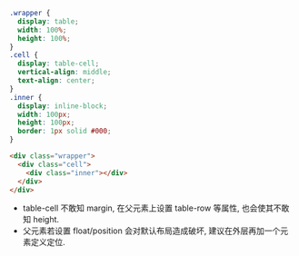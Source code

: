 ```css
.wrapper {
  display: table;
  width: 100%;
  height: 100%;
}
.cell {
  display: table-cell;
  vertical-align: middle;
  text-align: center;
}
.inner {
  display: inline-block;
  width: 100px;
  height: 100px;
  border: 1px solid #000;
}
```

```html
<div class="wrapper">
  <div class="cell">
    <div class="inner"></div>
  </div>
</div>
```

- table-cell 不敢知 margin, 在父元素上设置 table-row 等属性, 也会使其不敢知 height.
- 父元素若设置 float/position 会对默认布局造成破坏, 建议在外层再加一个元素定义定位.